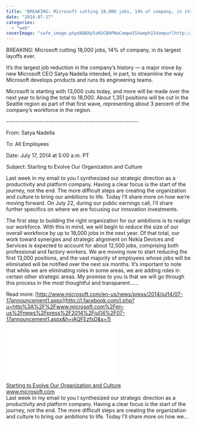 ```yaml
---
title: "BREAKING: Microsoft cutting 18,000 jobs, 14% of company, in its largest layoffs..."
date: "2014-07-17"
categories: 
  - "web"
coverImage: "safe_image.phpdAQBXp5a6UCBHPNaCampw154amph154ampurlhttp://www.microsoft.com/global/en-us/news/publishingimages/ImageGallery/Images/FB/MicrosoftLogo_Page.png"
---
```


BREAKING: Microsoft cutting 18,000 jobs, 14% of company, in its largest layoffs ever.  
  
It’s the largest job reduction in the company’s history — a major move by new Microsoft CEO Satya Nadella intended, in part, to streamline the way Microsoft develops products and runs its engineering teams.  
  
Microsoft is starting with 13,000 cuts today, and more will be made over the next year to bring the total to 18,000. About 1,351 positions will be cut in the Seattle region as part of that first wave, representing about 3 percent of the company’s workforce in the region.  
  
\-------------------------------------------------------- 
  
From: Satya Nadella  
  
To: All Employees  
  
Date: July 17, 2014 at 5:00 a.m. PT  
  
Subject: Starting to Evolve Our Organization and Culture  
  
Last week in my email to you I synthesized our strategic direction as a productivity and platform company. Having a clear focus is the start of the journey, not the end. The more difficult steps are creating the organization and culture to bring our ambitions to life. Today I’ll share more on how we’re moving forward. On July 22, during our public earnings call, I’ll share further specifics on where we are focusing our innovation investments.  
  
The first step to building the right organization for our ambitions is to realign our workforce. With this in mind, we will begin to reduce the size of our overall workforce by up to 18,000 jobs in the next year. Of that total, our work toward synergies and strategic alignment on Nokia Devices and Services is expected to account for about 12,500 jobs, comprising both professional and factory workers. We are moving now to start reducing the first 13,000 positions, and the vast majority of employees whose jobs will be eliminated will be notified over the next six months. It’s important to note that while we are eliminating roles in some areas, we are adding roles in certain other strategic areas. My promise to you is that we will go through this process in the most thoughtful and transparent......  
  
Read more: [http://www.microsoft.com/en-us/news/press/2014/jul14/07-17announcement1.aspx](http://l.facebook.com/l.php?u=http%3A%2F%2Fwww.microsoft.com%2Fen-us%2Fnews%2Fpress%2F2014%2Fjul14%2F07-17announcement1.aspx&h=iAQFEzfsD&s=1)  
  
  
[![](images/safe_image.php?d=AQBXp5a6UCBHPNaC&w=154&h=154&url=http%3A%2F%2Fwww.microsoft.com%2Fglobal%2Fen-us%2Fnews%2Fpublishingimages%2FImageGallery%2FImages%2FFB%2FMicrosoftLogo_Page.png)](http://l.facebook.com/l.php?u=http%3A%2F%2Fwww.microsoft.com%2Fen-us%2Fnews%2Fpress%2F2014%2Fjul14%2F07-17announcement1.aspx&h=4AQE_ZXba&s=1)  
[Starting to Evolve Our Organization and Culture](http://l.facebook.com/l.php?u=http%3A%2F%2Fwww.microsoft.com%2Fen-us%2Fnews%2Fpress%2F2014%2Fjul14%2F07-17announcement1.aspx&h=CAQHFfDlf&s=1)  
www.microsoft.com  
Last week in my email to you I synthesized our strategic direction as a productivity and platform company. Having a clear focus is the start of the journey, not the end. The more difficult steps are creating the organization and culture to bring our ambitions to life. Today I’ll share more on how we…

